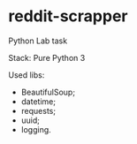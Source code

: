 # reddit-scrapper
Python Lab task

Stack: Pure Python 3

Used libs:
- BeautifulSoup;
- datetime;
- requests;
- uuid;
- logging.

